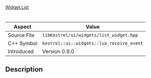 [Widget.List](index.md)
# 
| Aspect | Value |
| --- | --- |
| Source File | `libKestrel/ui/widgets/list_widget.hpp` |
| C++ Symbol | `kestrel::ui::widgets::lua_receive_event` |
| Introduced | Version 0.9.0 |
## Description
